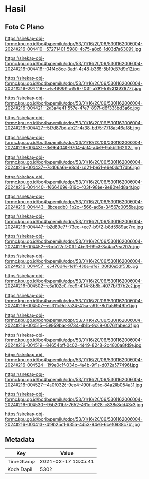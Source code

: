 # Hasil

## Foto C Plano

https://sirekap-obj-formc.kpu.go.id/bc4b/pemilu/pdpr/53/01/16/20/06/5301162006004-20240216-004410--57271401-5980-4b75-a8c6-1d03d7a63099.jpg

https://sirekap-obj-formc.kpu.go.id/bc4b/pemilu/pdpr/53/01/16/20/06/5301162006004-20240216-004416--04f4c8ce-3adf-4e48-b366-5b19d87d9e12.jpg

https://sirekap-obj-formc.kpu.go.id/bc4b/pemilu/pdpr/53/01/16/20/06/5301162006004-20240216-004418--a4c46096-a656-403f-a891-585212938772.jpg

https://sirekap-obj-formc.kpu.go.id/bc4b/pemilu/pdpr/53/01/16/20/06/5301162006004-20240216-004421--2e3a4e41-557e-47e7-897f-d6f336bd3a6d.jpg

https://sirekap-obj-formc.kpu.go.id/bc4b/pemilu/pdpr/53/01/16/20/06/5301162006004-20240216-004427--517d87bd-ab21-4a38-bd75-77f8ab46af8b.jpg

https://sirekap-obj-formc.kpu.go.id/bc4b/pemilu/pdpr/53/01/16/20/06/5301162006004-20240216-004431--3e964040-9704-4af4-a4e9-9a5bb162ff2a.jpg

https://sirekap-obj-formc.kpu.go.id/bc4b/pemilu/pdpr/53/01/16/20/06/5301162006004-20240216-004437--7cd06a6e-e8d4-4d21-be51-e6e0dcff7db6.jpg

https://sirekap-obj-formc.kpu.go.id/bc4b/pemilu/pdpr/53/01/16/20/06/5301162006004-20240216-004440--f6664696-819c-403f-98be-9e80fe1d8a4f.jpg

https://sirekap-obj-formc.kpu.go.id/bc4b/pemilu/pdpr/53/01/16/20/06/5301162006004-20240216-004443--8bceedb0-1b2c-4566-ad6a-34567c0055be.jpg

https://sirekap-obj-formc.kpu.go.id/bc4b/pemilu/pdpr/53/01/16/20/06/5301162006004-20240216-004447--b2d89e77-73ec-4ec7-b972-b8d5689ac7ee.jpg

https://sirekap-obj-formc.kpu.go.id/bc4b/pemilu/pdpr/53/01/16/20/06/5301162006004-20240216-004452--6cda27c3-0fff-4be3-99c8-3a4aa2ea207c.jpg

https://sirekap-obj-formc.kpu.go.id/bc4b/pemilu/pdpr/53/01/16/20/06/5301162006004-20240216-004457--e5476d4e-1e1f-488e-afe7-08fd6a3df53b.jpg

https://sirekap-obj-formc.kpu.go.id/bc4b/pemilu/pdpr/53/01/16/20/06/5301162006004-20240216-004502--e3a102c0-fce9-4114-8b8b-4077b737b2e2.jpg

https://sirekap-obj-formc.kpu.go.id/bc4b/pemilu/pdpr/53/01/16/20/06/5301162006004-20240216-004507--ec311c9d-7a24-415a-a910-8d1a56949fe1.jpg

https://sirekap-obj-formc.kpu.go.id/bc4b/pemilu/pdpr/53/01/16/20/06/5301162006004-20240216-004515--59959bac-9734-4b1b-9c69-00761fabec3f.jpg

https://sirekap-obj-formc.kpu.go.id/bc4b/pemilu/pdpr/53/01/16/20/06/5301162006004-20240216-004519--84654bff-0c02-4d49-8248-2c4830a8fd9e.jpg

https://sirekap-obj-formc.kpu.go.id/bc4b/pemilu/pdpr/53/01/16/20/06/5301162006004-20240216-004524--199e0c1f-034c-4a4b-9f1e-d072a577496f.jpg

https://sirekap-obj-formc.kpu.go.id/bc4b/pemilu/pdpr/53/01/16/20/06/5301162006004-20240216-004527--4a0f0326-9ee4-490f-a9bc-84a28b054a31.jpg

https://sirekap-obj-formc.kpu.go.id/bc4b/pemilu/pdpr/53/01/16/20/06/5301162006004-20240216-004530--95b201b5-7652-461c-b928-c838c8dd43c3.jpg

https://sirekap-obj-formc.kpu.go.id/bc4b/pemilu/pdpr/53/01/16/20/06/5301162006004-20240216-004413--4f9b25c1-635a-4453-94e6-6cef0938c7bf.jpg


## Metadata

| Key        | Value               |
| ---------- | ------------------- |
| Time Stamp | 2024-02-17 13:05:41 |
| Kode Dapil | 5302                |



